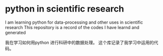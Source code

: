 # python in scientific research
I am learning python for data-processing and other uses in scientific research
This repository is a record of the codes I have learnd and generated




我在学习如何用python 进行科研中的数据处理。
这个库记录了我学习中运用的代码。
